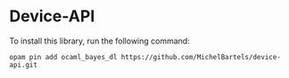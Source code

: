 # Device-API
To install this library, run the following command:

``` shell
opam pin add ocaml_bayes_dl https://github.com/MichelBartels/device-api.git
```
